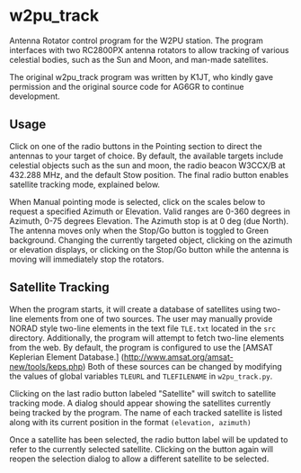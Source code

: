 w2pu_track
=====
Antenna Rotator control program for the W2PU station. The program interfaces with two RC2800PX antenna rotators to allow tracking of various celestial bodies, such as the Sun and Moon, and man-made satellites.

The original w2pu_track program was written by K1JT, who kindly gave permission and the original source code for AG6GR to continue development.

Usage
-----

Click on one of the radio buttons in the Pointing section to direct the antennas to your target of choice. By default, the available targets include celestial objects such as the sun and moon, the radio beacon W3CCX/B at 432.288 MHz, and the default Stow position. The final radio button enables satellite tracking mode, explained below.

When Manual pointing mode is selected, click on the scales below to request a specified Azimuth or Elevation. Valid ranges are 0-360 degrees in Azimuth, 0-75 degrees Elevation. The Azimuth stop is at 0 deg (due North). The antenna moves only when the Stop/Go button is toggled to Green background. Changing the currently targeted object, clicking on the azimuth or elevation displays, or clicking on the Stop/Go button while the antenna is moving will immediately stop the rotators.

Satellite Tracking
-----

When the program starts, it will create a database of satellites using two-line elements from one of two sources. The user may manually provide NORAD style two-line elements in the text file `TLE.txt` located in the `src` directory. Additionally, the program will attempt to fetch two-line elements from the web. By default, the program is configured to use the [AMSAT Keplerian Element Database.] (http://www.amsat.org/amsat-new/tools/keps.php) Both of these sources can be changed by modifying the values of global variables `TLEURL` and `TLEFILENAME` in `w2pu_track.py`.

Clicking on the last radio button labeled "Satellite" will switch to satellite tracking mode. A dialog should appear showing the satellites currently being tracked by the program. The name of each tracked satellite is listed along with its current position in the format `(elevation, azimuth)`

Once a satellite has been selected, the radio button label will be updated to refer to the currently selected satellite. Clicking on the button again will reopen the selection dialog to allow a different satellite to be selected.
